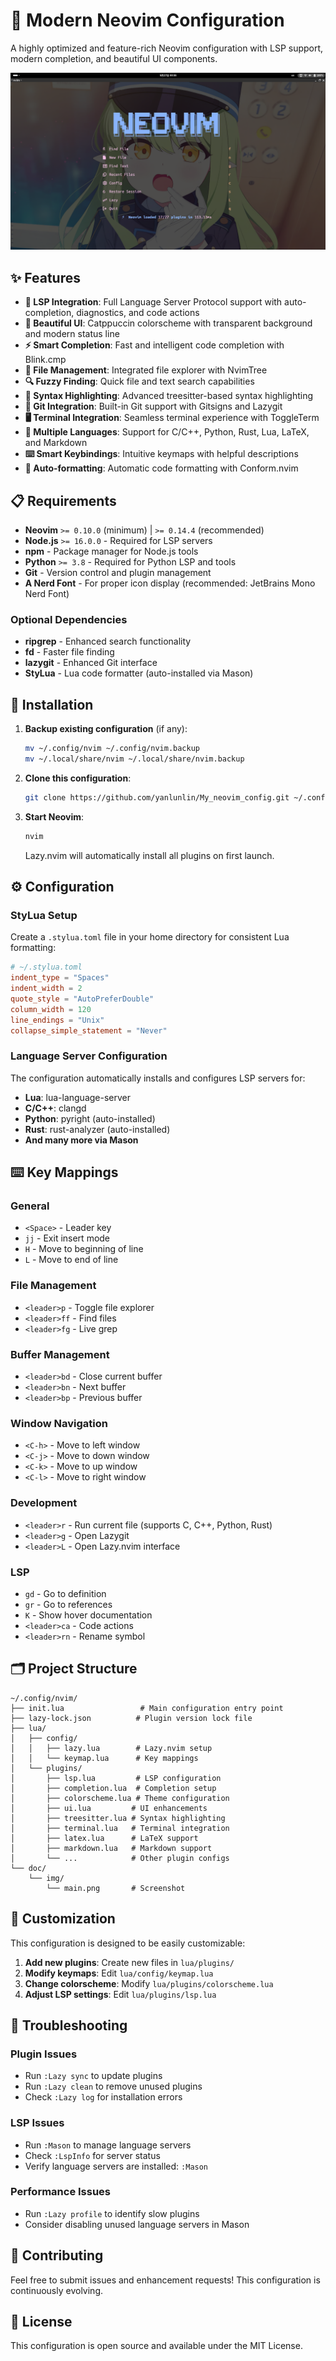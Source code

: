 # 🚀 Modern Neovim Configuration

A highly optimized and feature-rich Neovim configuration with LSP support, modern completion, and beautiful UI components.

![main](https://github.com/yanlunlin/My_neovim_config/blob/main/doc/img/main.png)

## ✨ Features

- **🔧 LSP Integration**: Full Language Server Protocol support with auto-completion, diagnostics, and code actions
- **🎨 Beautiful UI**: Catppuccin colorscheme with transparent background and modern status line
- **⚡ Smart Completion**: Fast and intelligent code completion with Blink.cmp
- **📁 File Management**: Integrated file explorer with NvimTree
- **🔍 Fuzzy Finding**: Quick file and text search capabilities
- **🌳 Syntax Highlighting**: Advanced treesitter-based syntax highlighting
- **🔀 Git Integration**: Built-in Git support with Gitsigns and Lazygit
- **🖥️ Terminal Integration**: Seamless terminal experience with ToggleTerm
- **📝 Multiple Languages**: Support for C/C++, Python, Rust, Lua, LaTeX, and Markdown
- **⌨️ Smart Keybindings**: Intuitive keymaps with helpful descriptions
- **🔧 Auto-formatting**: Automatic code formatting with Conform.nvim

## 📋 Requirements

- **Neovim** `>= 0.10.0` (minimum) | `>= 0.14.4` (recommended)
- **Node.js** `>= 16.0.0` - Required for LSP servers
- **npm** - Package manager for Node.js tools
- **Python** `>= 3.8` - Required for Python LSP and tools
- **Git** - Version control and plugin management
- **A Nerd Font** - For proper icon display (recommended: JetBrains Mono Nerd Font)

### Optional Dependencies

- **ripgrep** - Enhanced search functionality
- **fd** - Faster file finding
- **lazygit** - Enhanced Git interface
- **StyLua** - Lua code formatter (auto-installed via Mason)

## 🚀 Installation

1. **Backup existing configuration** (if any):
   ```bash
   mv ~/.config/nvim ~/.config/nvim.backup
   mv ~/.local/share/nvim ~/.local/share/nvim.backup
   ```

2. **Clone this configuration**:
   ```bash
   git clone https://github.com/yanlunlin/My_neovim_config.git ~/.config/nvim
   ```

3. **Start Neovim**:
   ```bash
   nvim
   ```
   
   Lazy.nvim will automatically install all plugins on first launch.

## ⚙️ Configuration

### StyLua Setup

Create a `.stylua.toml` file in your home directory for consistent Lua formatting:

```toml
# ~/.stylua.toml
indent_type = "Spaces"
indent_width = 2
quote_style = "AutoPreferDouble"
column_width = 120
line_endings = "Unix"
collapse_simple_statement = "Never"
```

### Language Server Configuration

The configuration automatically installs and configures LSP servers for:

- **Lua**: lua-language-server
- **C/C++**: clangd
- **Python**: pyright (auto-installed)
- **Rust**: rust-analyzer (auto-installed)
- **And many more via Mason**

## ⌨️ Key Mappings

### General
- `<Space>` - Leader key
- `jj` - Exit insert mode
- `H` - Move to beginning of line
- `L` - Move to end of line

### File Management
- `<leader>p` - Toggle file explorer
- `<leader>ff` - Find files
- `<leader>fg` - Live grep

### Buffer Management
- `<leader>bd` - Close current buffer
- `<leader>bn` - Next buffer
- `<leader>bp` - Previous buffer

### Window Navigation
- `<C-h>` - Move to left window
- `<C-j>` - Move to down window
- `<C-k>` - Move to up window
- `<C-l>` - Move to right window

### Development
- `<leader>r` - Run current file (supports C, C++, Python, Rust)
- `<leader>g` - Open Lazygit
- `<leader>L` - Open Lazy.nvim interface

### LSP
- `gd` - Go to definition
- `gr` - Go to references
- `K` - Show hover documentation
- `<leader>ca` - Code actions
- `<leader>rn` - Rename symbol

## 🗂️ Project Structure

```
~/.config/nvim/
├── init.lua                 # Main configuration entry point
├── lazy-lock.json          # Plugin version lock file
├── lua/
│   ├── config/
│   │   ├── lazy.lua        # Lazy.nvim setup
│   │   └── keymap.lua      # Key mappings
│   └── plugins/
│       ├── lsp.lua         # LSP configuration
│       ├── completion.lua  # Completion setup
│       ├── colorscheme.lua # Theme configuration
│       ├── ui.lua         # UI enhancements
│       ├── treesitter.lua # Syntax highlighting
│       ├── terminal.lua   # Terminal integration
│       ├── latex.lua      # LaTeX support
│       ├── markdown.lua   # Markdown support
│       └── ...            # Other plugin configs
└── doc/
    └── img/
        └── main.png       # Screenshot
```

## 🔧 Customization

This configuration is designed to be easily customizable:

1. **Add new plugins**: Create new files in `lua/plugins/`
2. **Modify keymaps**: Edit `lua/config/keymap.lua`
3. **Change colorscheme**: Modify `lua/plugins/colorscheme.lua`
4. **Adjust LSP settings**: Edit `lua/plugins/lsp.lua`

## 🐛 Troubleshooting

### Plugin Issues
- Run `:Lazy sync` to update plugins
- Run `:Lazy clean` to remove unused plugins
- Check `:Lazy log` for installation errors

### LSP Issues
- Run `:Mason` to manage language servers
- Check `:LspInfo` for server status
- Verify language servers are installed: `:Mason`

### Performance Issues
- Run `:Lazy profile` to identify slow plugins
- Consider disabling unused language servers in Mason

## 🤝 Contributing

Feel free to submit issues and enhancement requests! This configuration is continuously evolving.

## 📄 License

This configuration is open source and available under the MIT License.

